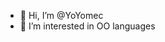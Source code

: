 - 👋 Hi, I’m @YoYomec
- 👀 I’m interested in OO languages

<!---
YoYomec/YoYomec is a ✨ special ✨ repository because its `README.md` (this file) appears on your GitHub profile.
You can click the Preview link to take a look at your changes.
--->
